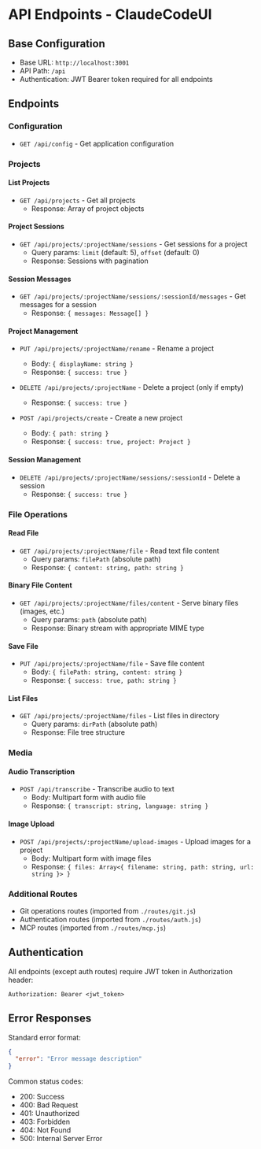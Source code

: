 # API Endpoints - ClaudeCodeUI

## Base Configuration
- Base URL: `http://localhost:3001`
- API Path: `/api`
- Authentication: JWT Bearer token required for all endpoints

## Endpoints

### Configuration
- `GET /api/config` - Get application configuration

### Projects

#### List Projects
- `GET /api/projects` - Get all projects
  - Response: Array of project objects

#### Project Sessions
- `GET /api/projects/:projectName/sessions` - Get sessions for a project
  - Query params: `limit` (default: 5), `offset` (default: 0)
  - Response: Sessions with pagination

#### Session Messages
- `GET /api/projects/:projectName/sessions/:sessionId/messages` - Get messages for a session
  - Response: `{ messages: Message[] }`

#### Project Management
- `PUT /api/projects/:projectName/rename` - Rename a project
  - Body: `{ displayName: string }`
  - Response: `{ success: true }`

- `DELETE /api/projects/:projectName` - Delete a project (only if empty)
  - Response: `{ success: true }`

- `POST /api/projects/create` - Create a new project
  - Body: `{ path: string }`
  - Response: `{ success: true, project: Project }`

#### Session Management
- `DELETE /api/projects/:projectName/sessions/:sessionId` - Delete a session
  - Response: `{ success: true }`

### File Operations

#### Read File
- `GET /api/projects/:projectName/file` - Read text file content
  - Query params: `filePath` (absolute path)
  - Response: `{ content: string, path: string }`

#### Binary File Content
- `GET /api/projects/:projectName/files/content` - Serve binary files (images, etc.)
  - Query params: `path` (absolute path)
  - Response: Binary stream with appropriate MIME type

#### Save File
- `PUT /api/projects/:projectName/file` - Save file content
  - Body: `{ filePath: string, content: string }`
  - Response: `{ success: true, path: string }`

#### List Files
- `GET /api/projects/:projectName/files` - List files in directory
  - Query params: `dirPath` (absolute path)
  - Response: File tree structure

### Media

#### Audio Transcription
- `POST /api/transcribe` - Transcribe audio to text
  - Body: Multipart form with audio file
  - Response: `{ transcript: string, language: string }`

#### Image Upload
- `POST /api/projects/:projectName/upload-images` - Upload images for a project
  - Body: Multipart form with image files
  - Response: `{ files: Array<{ filename: string, path: string, url: string }> }`

### Additional Routes
- Git operations routes (imported from `./routes/git.js`)
- Authentication routes (imported from `./routes/auth.js`)
- MCP routes (imported from `./routes/mcp.js`)

## Authentication
All endpoints (except auth routes) require JWT token in Authorization header:
```
Authorization: Bearer <jwt_token>
```

## Error Responses
Standard error format:
```json
{
  "error": "Error message description"
}
```

Common status codes:
- 200: Success
- 400: Bad Request
- 401: Unauthorized
- 403: Forbidden
- 404: Not Found
- 500: Internal Server Error